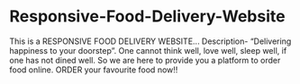 # Responsive-Food-Delivery-Website
This is a RESPONSIVE FOOD DELIVERY WEBSITE...
Description-
“Delivering happiness to your doorstep”. 
One cannot think well, love well, sleep well, if one has not dined well. So we are here to provide you a platform to order food online. ORDER your favourite food now!!

